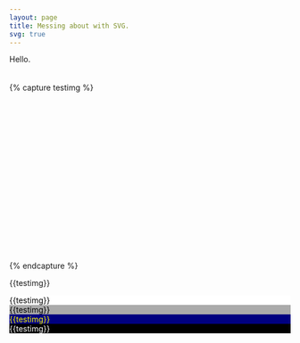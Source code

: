 ```yaml
---
layout: page
title: Messing about with SVG.
svg: true
---
```

Hello.

<svg width="10" viewbox="0 0 799 479">
<defs>
{% for m in (0..3) %}
{% for n in (0..7) %}
{% assign tint = m | times: 8 | plus: n %}
<g id="test{{tint}}" class="tint{{tint}}">
<rect class="tintbox" x="{{n | times: 80 | plus: 10}}" y="{{m | times: 120 | plus:10}}" width="60" height="50" />
<text x="{{n | times: 80 | plus: 40}}" y="{{m | times: 120 | plus:30}}">box {{tint}}</text>
<circle class="tintbox" cx="660" cy="{{tint | times: 30 | plus: 20}}" r="10" />
<text x="700" y="{{tint | times: 30 | plus: 18}}">label {{tint}}</text>
<path class="tintline" d="M675 {{tint | times: 30 | plus: 25}} h50" />
<path class="tintline" d="M{{n | times: 80 | minus: 40}},{{m | times: 120 | plus:80}}
      c9,20 18,-25 27,5
      c9,20 18,-25 27,5
      c9,20 18,-25 27,5
      c9,20 18,-25 27,5
      c9,20 18,-25 27,5
      c9,20 18,-25 27,5" />
</g>
{% endfor %}
{% endfor %}
</defs>
</svg>

{% capture testimg %}
<svg width="800" viewbox="0 0 799 479">
{% for n in (0..31) %}
<use class="hlset" href="#test{{n}}" />
{% endfor %}
</svg>
{% endcapture %}

{{testimg}}

<div style="background:white;color:black;"> {{testimg}} </div>
<div style="background:#aaa;color:black;"> {{testimg}} </div>
<div style="background:navy;color:yellow;"> {{testimg}} </div>
<div style="background:black;color:white;"> {{testimg}} </div>
